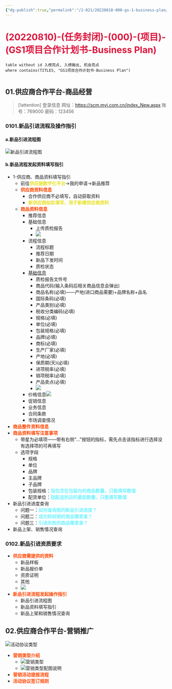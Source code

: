 ```yaml
---
{"dg-publish":true,"permalink":"/2-021/20220810-000-gs-1-business-plan/","dgHomeLink":true,"dgPassFrontmatter":false}
---
```



# <font color=#DC143C>(20220810)-(任务封闭)-(000)-(项目)-(GS1项目合作计划书-Business Plan)</font>

```dataview
table without id 入榜亮点, 入榜输出, 机会亮点
where contains(TITLES, "GS1项目合作计划书-Business Plan")
```

```toc
```

## 01.供应商合作平台-商品经营
>[!attention] 登录信息
>网址：https://scm.myj.com.cn/index_New.aspx
>账号：769000
>密码：123456

### 0101.新品引进流程及操作指引
#### a.新品引进流程图
![新品引进流程图](https://raw.githubusercontent.com/resphoina/MDPIC/master/markdown2022-08-10-1753-MD-项目管理-GS1-新品引进流程图.jpg)

#### b.新品流程发起资料填写指引
+ 1-供应商、商品资料填写指引
    + 前往<strong><font color=#E6E022>供应链数字化平台</font></strong>→我的申请→新品推荐
    + <strong><font color=#FF4500>供应商资料信息</font></strong>
        + 合作供应商不必填写，自动获取资料
        + <strong><font color=#E6E022>新供应商如实填写，用于新建供应商资料</font></strong>
    + <strong><font color=#FF4500>商品资料信息</font></strong>
        + 推荐信息
        + 基础信息
            + 上传质检报告
            + ![](https://raw.githubusercontent.com/resphoina/MDPIC/master/markdown2022-08-10-1753-MD-项目管理-GS1-质检报告要求.jpg)
        + 流程信息
            + 流程标题
            + 推荐日期
            + 新品下发时间
            + 质检状态
        + [基础信息](https://raw.githubusercontent.com/resphoina/MDPIC/master/markdown2022-08-10-1753-MD-项目管理-GS1-新品引进商品资料填写.jpg)
            + 质检报告文件号
            + 商品代码(输入条码后相关商品信息会弹出)
            + 商品名称(必填)——产地(进口商品需要)+品牌名称+品名
            + 国际条码(必填)
            + 产品类别(必填)
            + 税收分类编码(必填)
            + 规格(必填)
            + 单位(必填)
            + 包装规格(必填)
            + 品牌(必填)
            + 商标(必填)
            + 生产厂家(必填)
            + 产地(必填)
            + 保质期(天)(必填)
            + 进项税率(必填)
            + 销项税率(必填)
            + 产品卖点(必填)
            + ![](https://raw.githubusercontent.com/resphoina/MDPIC/master/markdown2022-08-10-1753-MD-项目管理-GS1-新品引进商品资料填写.jpg)
        + 价格信息![](https://raw.githubusercontent.com/resphoina/MDPIC/master/markdown2022-08-10-1753-MD-项目管理-GS1-新品引进价格信息和业务信息.jpg)
        + 促销信息
        + 业务信息
        + 合同条款
        + 市场调查情况
+ <strong><font color=#FF4500>商品整件资料信息</font></strong>
+ <strong><font color=#FF4500>商品资料填写注意事项</font></strong>
    + 带星为必填项——带有右侧"..."按钮的指标，需先点击该指标进行选择没有选择项的可再填写
    + 选项字段
        + 规格
        + 单位
        + 品牌
        + 主品牌
        + 子品牌
        + 包装规格：<strong><font color=#70f3ff>指包含在包装内的商品数量，只能填写数值</font></strong>
        + 配货单位：<strong><font color=#70f3ff>指配送到店的最低数量，只能填写数值</font></strong>
+ 新品引进进度查询
    + 问题一：<strong><font color=#70f3ff>如何查询我的新品引进进度？</font></strong>
    + 问题二：<strong><font color=#70f3ff>成功转经销的商品哪里查？</font></strong>
    + 问题三：<strong><font color=#70f3ff>引进失败的商品哪里查？</font></strong>
+ 新品上架、销售情况查询

### 0102.新品引进资质要求
+ <strong><font color=#FF4500>供应商需提供的资料</font></strong>
    + 新品样板
    + 新品报价单
    + 资质证明
    + 其他
    + ![](https://raw.githubusercontent.com/resphoina/MDPIC/master/markdown2022-08-10-1753-MD-项目管理-GS1-新品引进资质要求.jpg)
+ <strong><font color=#FF4500>新品引进流程发起操作指引</font></strong>
    + 新品引进流程图
    + 新品资料填写指引
    + 新品上架和销售情况查询

## 02.供应商合作平台-营销推广
![活动协议类型](https://raw.githubusercontent.com/resphoina/MDPIC/master/markdown2022-08-10-1753-MD-项目管理-GS1-活动协议类型.jpg)

+ <strong><font color=#FF4500>营销类型介绍</font></strong>
    + ![营销类型](https://raw.githubusercontent.com/resphoina/MDPIC/master/markdown2022-08-10-1753-MD-项目管理-GS1-营销类型.jpg)
    + ![营销类型配图说明](https://raw.githubusercontent.com/resphoina/MDPIC/master/markdown2022-08-10-1753-MD-项目管理-GS1-营销类型配图说明.jpg)
+ <strong><font color=#FF4500>营销活动提报流程</font></strong>
+ <strong><font color=#FF4500>活动协议签订规则</font></strong>



```SQL




```